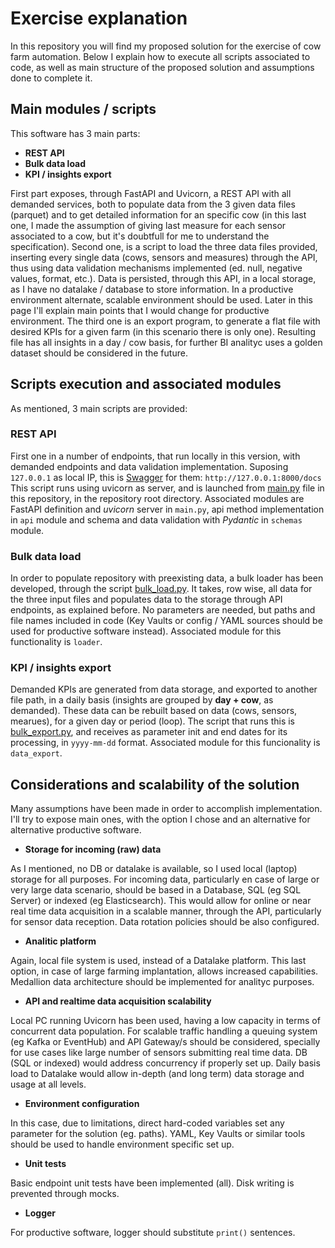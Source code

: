 # Exercise explanation
In this repository you will find my proposed solution for the exercise of cow farm automation. Below I explain how to execute all scripts associated to code, as well as main structure of the proposed solution and assumptions done to complete it.

## Main modules / scripts
This software has 3 main parts:
- **REST API**
- **Bulk data load**
- **KPI / insights export**

First part exposes, through FastAPI and Uvicorn, a REST API with all demanded services, both to populate data from the 3 given data files (parquet) and to get detailed information for an specific cow (in this last one, I made the assumption of giving last measure for each sensor associated to a cow, but it's doubtfull for me to understand the specification).
Second one, is a script to load the three data files provided, inserting every single data (cows, sensors and measures) through the API, thus using data validation mechanisms implemented (ed. null, negative values, format, etc.). Data is persisted, through this API, in a local storage, as I have no datalake / database to store information. In a productive environment alternate, scalable environment should be used. Later in this page I'll explain main points that I would change for productive environment.
The third one is an export program, to generate a flat file with desired KPIs for a given farm (in this scenario there is only one). Resulting file has all insights in a day / cow basis, for further BI analityc uses a golden dataset should be considered in the future.

 ## Scripts execution and associated modules
 As mentioned, 3 main scripts are provided:
### REST API
First one in a number of endpoints, that run locally in this version, with demanded endpoints and data validation implementation. Suposing `127.0.0.1` as local IP, this is [Swagger](http://127.0.0.1:8000/docs) for them: `http://127.0.0.1:8000/docs`
This script runs using uvicorn as server, and is launched from [main.py](https://github.com/JorgeRochaBlanco/JorgeRocha_NNDAP/blob/master/main.py) file in this repository, in the repository root directory.
Associated modules are FastAPI definition and _uvicorn_ server in `main.py`, api method implementation in `api` module and schema and data validation with _Pydantic_ in `schemas` module.
### Bulk data load
In order to populate repository with preexisting data, a bulk loader has been developed, through the script [bulk_load.py](https://github.com/JorgeRochaBlanco/JorgeRocha_NNDAP/blob/master/bulk_load.py). It takes, row wise, all data for the three input files and populates data to the storage through API endpoints, as explained before. No parameters are needed, but paths and file names included in code (Key Vaults or config / YAML sources should be used for productive software instead).
Associated module for this functionality is `loader`.
### KPI / insights export
Demanded KPIs are generated from data storage, and exported to another file path, in a daily basis (insights are grouped by **day + cow**, as demanded). These data can be rebuilt based on data (cows, sensors, mearues), for a given day or period (loop). The script that runs this is [bulk_export.py](https://github.com/JorgeRochaBlanco/JorgeRocha_NNDAP/blob/master/bulk_export.py), and receives as parameter init and end dates for its processing, in `yyyy-mm-dd` format.
Associated module for this funcionality is `data_export`.

## Considerations and scalability of the solution
Many assumptions have been made in order to accomplish implementation. I'll try to expose main ones, with the option I chose and an alternative for alternative productive software.

- **Storage for incoming (raw) data**

As I mentioned, no DB or datalake is available, so I used local (laptop) storage for all purposes. For incoming data, particularly en case of large or very large data scenario, should be based in a Database, SQL (eg SQL Server) or indexed (eg Elasticsearch). This would allow for online or near real time data acquisition in a scalable manner, through the API, particularly for sensor data reception. Data rotation policies should be also configured.

- **Analitic platform**

Again, local file system is used, instead of a Datalake platform. This last option, in case of large farming implantation, allows increased capabilities. Medallion data architecture should be implemented for analityc purposes.

- **API and realtime data acquisition scalability**

Local PC running Uvicorn has been used, having a low capacity in terms of concurrent data population. For scalable traffic handling a queuing system (eg Kafka or EventHub) and API Gateway/s should be considered, specially for use cases like large number of sensors submitting real time data. DB (SQL or indexed) would address concurrency if properly set up. Daily basis load to Datalake would allow in-depth (and long term) data storage and usage at all levels.

- **Environment configuration**

In this case, due to limitations, direct hard-coded variables set any parameter for the solution (eg. paths). YAML, Key Vaults or similar tools should be used to handle environment specific set up.

- **Unit tests**

Basic endpoint unit tests have been implemented (all). Disk writing is prevented through mocks.
- **Logger**

For productive software, logger should substitute `print()` sentences.